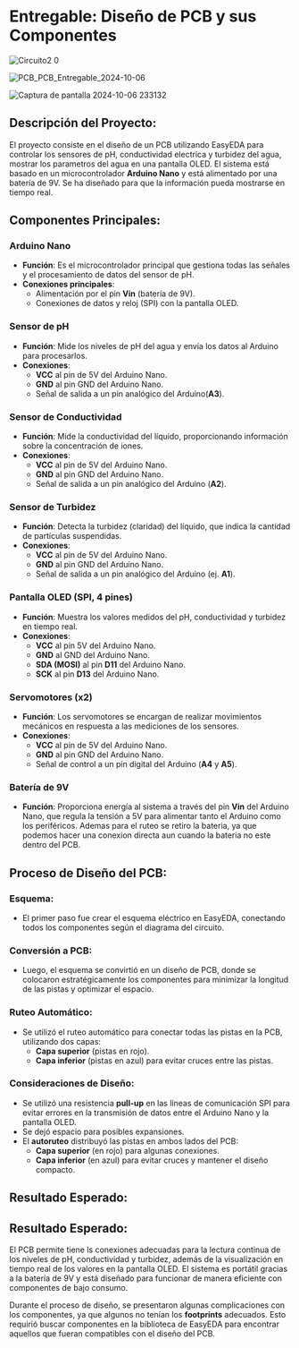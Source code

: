 # Entregable: Diseño de PCB y sus Componentes

![Circuito2 0](https://github.com/user-attachments/assets/4c2665d9-b891-4c33-acec-96627cc93715)


![PCB_PCB_Entregable_2024-10-06](https://github.com/user-attachments/assets/7586b5ac-f197-4f6d-8085-0757e8472cbe)


![Captura de pantalla 2024-10-06 233132](https://github.com/user-attachments/assets/09fb301a-66db-4d19-a7a8-842018f14c39)


## Descripción del Proyecto:
El proyecto consiste en el diseño de un PCB utilizando EasyEDA para controlar los sensores de pH, conductividad electrica y turbidez del agua, mostrar los parametros del agua en una pantalla OLED. El sistema está basado en un microcontrolador **Arduino Nano** y está alimentado por una batería de 9V. Se ha diseñado para que la información pueda mostrarse en tiempo real.

## Componentes Principales:

### Arduino Nano
- **Función**: Es el microcontrolador principal que gestiona todas las señales y el procesamiento de datos del sensor de pH.
- **Conexiones principales**:
  - Alimentación por el pin **Vin** (batería de 9V).
  - Conexiones de datos y reloj (SPI) con la pantalla OLED.

### Sensor de pH
- **Función**: Mide los niveles de pH del agua y envía los datos al Arduino para procesarlos.
- **Conexiones**:
  - **VCC** al pin de 5V del Arduino Nano.
  - **GND** al pin GND del Arduino Nano.
  - Señal de salida a un pin analógico del Arduino(**A3**).

### Sensor de Conductividad
- **Función**: Mide la conductividad del líquido, proporcionando información sobre la concentración de iones.
- **Conexiones**:
  - **VCC** al pin de 5V del Arduino Nano.
  - **GND** al pin GND del Arduino Nano.
  - Señal de salida a un pin analógico del Arduino (**A2**).

### Sensor de Turbidez
- **Función**: Detecta la turbidez (claridad) del líquido, que indica la cantidad de partículas suspendidas.
- **Conexiones**:
  - **VCC** al pin de 5V del Arduino Nano.
  - **GND** al pin GND del Arduino Nano.
  - Señal de salida a un pin analógico del Arduino (ej. **A1**).

### Pantalla OLED (SPI, 4 pines)
- **Función**: Muestra los valores medidos del pH, conductividad y turbidez en tiempo real.
- **Conexiones**:
  - **VCC** al pin 5V del Arduino Nano.
  - **GND** al GND del Arduino Nano.
  - **SDA (MOSI)** al pin **D11** del Arduino Nano.
  - **SCK** al pin **D13** del Arduino Nano.

### Servomotores (x2)
- **Función**: Los servomotores se encargan de realizar movimientos mecánicos en respuesta a las mediciones de los sensores.
- **Conexiones**:
  - **VCC** al pin de 5V del Arduino Nano.
  - **GND** al pin GND del Arduino Nano.
  - Señal de control a un pin digital del Arduino (**A4** y **A5**).

### Batería de 9V
- **Función**: Proporciona energía al sistema a través del pin **Vin** del Arduino Nano, que regula la tensión a 5V para alimentar tanto el Arduino como los periféricos. Ademas para el ruteo se retiro la bateria, ya que podemos hacer una conexion directa aun cuando la bateria no este dentro del PCB.

## Proceso de Diseño del PCB:

### Esquema:
- El primer paso fue crear el esquema eléctrico en EasyEDA, conectando todos los componentes según el diagrama del circuito.

### Conversión a PCB:
- Luego, el esquema se convirtió en un diseño de PCB, donde se colocaron estratégicamente los componentes para minimizar la longitud de las pistas y optimizar el espacio.

### Ruteo Automático:
- Se utilizó el ruteo automático para conectar todas las pistas en la PCB, utilizando dos capas:
  - **Capa superior** (pistas en rojo).
  - **Capa inferior** (pistas en azul) para evitar cruces entre las pistas.

### Consideraciones de Diseño:
- Se utilizó una resistencia **pull-up** en las líneas de comunicación SPI para evitar errores en la transmisión de datos entre el Arduino Nano y la pantalla OLED.
- Se dejó espacio para posibles expansiones.
- El **autoruteo** distribuyó las pistas en ambos lados del PCB:
  - **Capa superior** (en rojo) para algunas conexiones.
  - **Capa inferior** (en azul) para evitar cruces y mantener el diseño compacto.


## Resultado Esperado:
## Resultado Esperado:
El PCB permite  tiene ls conexiones adecuadas para la lectura continua de los niveles de pH, conductividad y turbidez, además de la visualización en tiempo real de los valores en la pantalla OLED. El sistema es portátil gracias a la batería de 9V y está diseñado para funcionar de manera eficiente con componentes de bajo consumo.

Durante el proceso de diseño, se presentaron algunas complicaciones con los componentes, ya que algunos no tenían los **footprints** adecuados. Esto requirió  buscar componentes en la biblioteca de EasyEDA para encontrar aquellos que fueran compatibles con el diseño del PCB.


